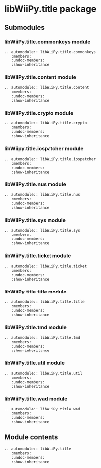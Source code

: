 # libWiiPy.title package

## Submodules

### libWiiPy.title.commonkeys module
```{eval-rst}
.. automodule:: libWiiPy.title.commonkeys
   :members:
   :undoc-members:
   :show-inheritance:
```

### libWiiPy.title.content module
```{eval-rst}
.. automodule:: libWiiPy.title.content
   :members:
   :undoc-members:
   :show-inheritance:
```

### libWiiPy.title.crypto module
```{eval-rst}
.. automodule:: libWiiPy.title.crypto
   :members:
   :undoc-members:
   :show-inheritance:
```

### libWiipy.title.iospatcher module
```{eval-rst}
.. automodule:: libWiiPy.title.iospatcher
   :members:
   :undoc-members:
   :show-inheritance:
```

### libWiiPy.title.nus module
```{eval-rst}
.. automodule:: libWiiPy.title.nus
   :members:
   :undoc-members:
   :show-inheritance:
```

### libWiiPy.title.sys module
```{eval-rst}
.. automodule:: libWiiPy.title.sys
   :members:
   :undoc-members:
   :show-inheritance:
```

### libWiiPy.title.ticket module
```{eval-rst}
.. automodule:: libWiiPy.title.ticket
   :members:
   :undoc-members:
   :show-inheritance:
```

### libWiiPy.title.title module
```{eval-rst}
.. automodule:: libWiiPy.title.title
   :members:
   :undoc-members:
   :show-inheritance:
```

### libWiiPy.title.tmd module
```{eval-rst}
.. automodule:: libWiiPy.title.tmd
   :members:
   :undoc-members:
   :show-inheritance:
```

### libWiiPy.title.util module
```{eval-rst}
.. automodule:: libWiiPy.title.util
   :members:
   :undoc-members:
   :show-inheritance:
```

### libWiiPy.title.wad module
```{eval-rst}
.. automodule:: libWiiPy.title.wad
   :members:
   :undoc-members:
   :show-inheritance:
```

## Module contents
```{eval-rst}
.. automodule:: libWiiPy.title
   :members:
   :undoc-members:
   :show-inheritance:
```
